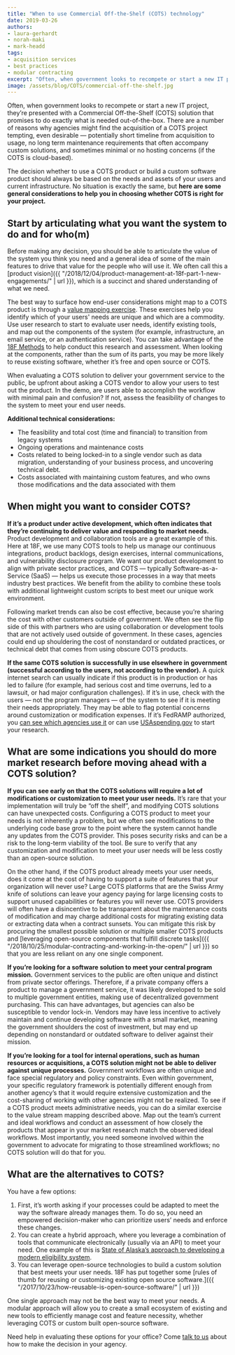 ```yaml
---
title: "When to use Commercial Off-the-Shelf (COTS) technology"
date: 2019-03-26
authors:
- laura-gerhardt
- norah-maki
- mark-headd
tags:
- acquisition services
- best practices
- modular contracting
excerpt: "Often, when government looks to recompete or start a new IT project, they’re presented with a Commercial Off-the-Shelf (COTS) solution that promises to do exactly what is needed out-of-the-box. The decision whether to use a COTS product or build a custom software product should always be based on the needs and assets of your users and current infrastructure. No situation is exactly the same, but here are some general considerations to help you in choosing whether COTS is right for your project."
image: /assets/blog/COTS/commercial-off-the-shelf.jpg
---
```


Often, when government looks to recompete or start a new IT project,
they’re presented with a Commercial Off-the-Shelf (COTS) solution that
promises to do exactly what is needed out-of-the-box. There are a number
of reasons why agencies might find the acquisition of a COTS project
tempting, even desirable — potentially short timeline from acquisition
to usage, no long term maintenance requirements that often accompany
custom solutions, and sometimes minimal or no hosting concerns (if the
COTS is cloud-based).

The decision whether to use a COTS product or build a custom software
product should always be based on the needs and assets of your users and
current infrastructure. No situation is exactly the same, but **here are
some general considerations to help you in choosing whether COTS is
right for your project.**

## Start by articulating what you want the system to do and for who(m)

Before making any decision, you should be able to articulate the value
of the system you think you need and a general idea of some of the main
features to drive that value for the people who will use it. We often
call this a [product vision]({{ "/2018/12/04/product-management-at-18f-part-1-new-engagements/" | url }}),
which is a succinct and shared understanding of what we need.

The best way to surface how end-user considerations might map to a COTS
product is through a [value mapping exercise](https://www.epa.gov/sites/production/files/2015-06/documents/module_3_vsm.pdf).
These exercises help you identify which of your users' needs are unique
and which are a commodity. Use user research to start to evaluate user
needs, identify existing tools, and map out the components of the system
(for example, infrastructure, an email service, or an authentication
service). You can take advantage of the [18F
Methods](https://methods.18f.gov/) to help conduct this research and
assessment. When looking at the components, rather than the sum of its
parts, you may be more likely to reuse existing software, whether it’s
free and open source or COTS.

When evaluating a COTS solution to deliver your government service to
the public, be upfront about asking a COTS vendor to allow your users to
test out the product. In the demo, are users able to accomplish the
workflow with minimal pain and confusion? If not, assess the feasibility
of changes to the system to meet your end user needs.

**Additional technical considerations:**

- The feasibility and total cost (time and financial) to transition from legacy systems
- Ongoing operations and maintenance costs
- Costs related to being locked-in to a single vendor such as data migration, understanding of your business process, and uncovering technical debt.
- Costs associated with maintaining custom features, and who owns those modifications and the data associated with them

## When might you want to consider COTS?

**If it’s a product under active development, which often indicates that
they’re continuing to deliver value and responding to market needs.**
Product development and collaboration tools are a great example of this.
Here at 18F, we use many COTS tools to help us manage our continuous
integrations, product backlogs, design exercises, internal
communications, and vulnerability disclosure program. We want our
product development to align with private sector practices, and COTS —
typically Software-as-a-Service (SaaS) — helps us execute those
processes in a way that meets industry best practices. We benefit from
the ability to combine these tools with additional lightweight custom
scripts to best meet our unique work environment.

Following market trends can also be cost effective, because you’re
sharing the cost with other customers outside of government. We often
see the flip side of this with partners who are using collaboration or
development tools that are not actively used outside of government. In
these cases, agencies could end up shouldering the cost of nonstandard
or outdated practices, or technical debt that comes from using obscure
COTS products.

**If the same COTS solution is successfully in use elsewhere in
government (successful according to the users, not according to the
vendor).** A quick internet search can usually indicate if this product
is in production or has led to failure (for example, had serious cost
and time overruns, led to a lawsuit, or had major configuration
challenges). If it’s in use, check with the users — not the program
managers — of the system to see if it is meeting their needs
appropriately. They may be able to flag potential concerns around
customization or modification expenses. If it’s FedRAMP authorized, you
[can see which agencies use it](https://marketplace.fedramp.gov/) or
can use [USAspending.gov](https://www.usaspending.gov/#/keyword_search) to
start your research.

## What are some indications you should do more market research before moving ahead with a COTS solution?

**If you can see early on that the COTS solutions will require a lot of
modifications or customization to meet your user needs.** It’s rare that
your implementation will truly be “off the shelf”, and modifying COTS
solutions can have unexpected costs. Configuring a COTS product to meet
your needs is not inherently a problem, but we often see modifications
to the underlying code base grow to the point where the system cannot
handle any updates from the COTS provider. This poses security risks and
can be a risk to the long-term viability of the tool. Be sure to verify
that any customization and modification to meet your user needs will be
less costly than an open-source solution.

On the other hand, if the COTS product already meets your user needs,
does it come at the cost of having to support a suite of features that
your organization will never use? Large COTS platforms that are the
Swiss Army knife of solutions can leave your agency paying for large
licensing costs to support unused capabilities or features you will
never use. COTS providers will often have a disincentive to be
transparent about the maintenance costs of modification and may charge
additional costs for migrating existing data or extracting data when a
contract sunsets. You can mitigate this risk by procuring the smallest
possible solution or multiple smaller COTS products and [leveraging open-source components that fulfill discrete tasks]({{ "/2018/10/25/modular-contracting-and-working-in-the-open/" | url }})
so that you are less reliant on any one single component.

**If you’re looking for a software solution to meet your central program
mission.** Government services to the public are often unique and
distinct from private sector offerings. Therefore, if a private company
offers a product to manage a government service, it was likely developed
to be sold to multiple government entities, making use of decentralized
government purchasing. This can have advantages, but agencies can also
be susceptible to vendor lock-in. Vendors may have less incentive to
actively maintain and continue developing software with a small market,
meaning the government shoulders the cost of investment, but may end up
depending on nonstandard or outdated software to deliver against their
mission.

**If you’re looking for a tool for internal operations, such as human
resources or acquisitions, a COTS solution might not be able to deliver
against unique processes.** Government workflows are often unique and
face special regulatory and policy constraints. Even within government,
your specific regulatory framework is potentially different enough from
another agency’s that it would require extensive customization and the
cost-sharing of working with other agencies might not be realized. To
see if a COTS product meets administrative needs, you can do a similar
exercise to the value stream mapping described above. Map out the team’s
current and ideal workflows and conduct an assessment of how closely the
products that appear in your market research match the observed ideal
workflows. Most importantly, you need someone involved within the
government to advocate for migrating to those streamlined workflows; no
COTS solution will do that for you.

## What are the alternatives to COTS?

You have a few options:

1.  First, it’s worth asking if your processes could be adapted to meet the way the software already manages them. To do so, you need an empowered decision-maker who can prioritize users’ needs and enforce these changes.
2.  You can create a hybrid approach, where you leverage a combination of tools that communicate electronically (usually via an API) to meet your need. One example of this is [State of Alaska’s approach to developing a modern eligibility system](https://github.com/AlaskaDHSS/EIS-Modernization/wiki).
3.  You can leverage open-source technologies to build a custom solution that best meets your user needs. 18F has put together some [rules of thumb for reusing or customizing existing open source software.]({{ "/2017/10/23/how-reusable-is-open-source-software/" | url }})

One single approach may not be the best way to meet your needs. A
modular approach will allow you to create a small ecosystem of existing
and new tools to efficiently manage cost and feature necessity, whether
leveraging COTS or custom built open-source software.

Need help in evaluating these options for your office? Come [talk to
us](mailto:inquiries18f@gsa.gov) about how to make the decision in your
agency.
